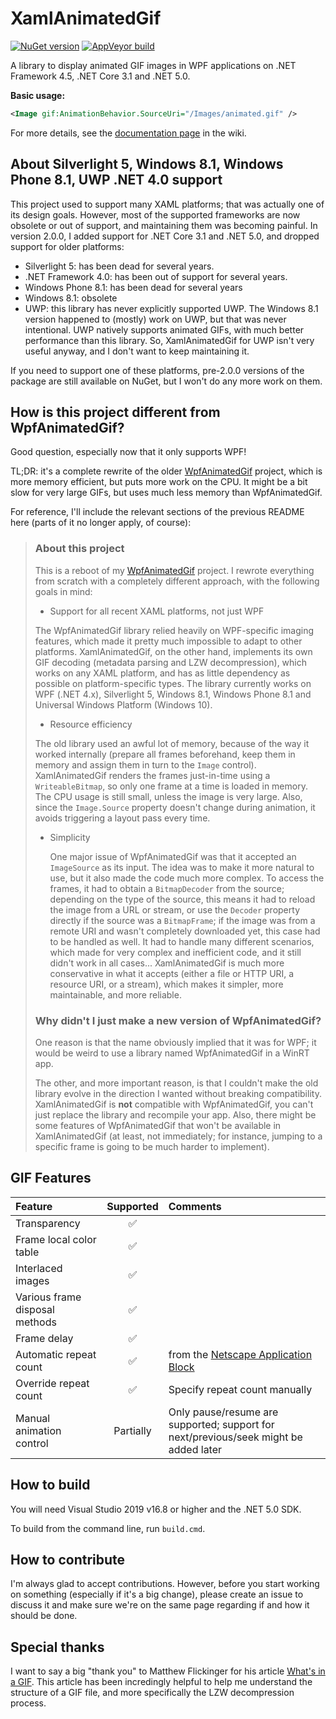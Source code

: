 # XamlAnimatedGif

[![NuGet version](https://img.shields.io/nuget/v/XamlAnimatedGif.svg?logo=nuget)](https://www.nuget.org/packages/XamlAnimatedGif)
[![AppVeyor build](https://img.shields.io/appveyor/ci/thomaslevesque/xamlanimatedgif.svg?logo=appveyor&logoColor=cccccc)](https://ci.appveyor.com/project/thomaslevesque/xamlanimatedgif)

A library to display animated GIF images in WPF applications on .NET Framework 4.5, .NET Core 3.1 and .NET 5.0.

**Basic usage:**

```xml
<Image gif:AnimationBehavior.SourceUri="/Images/animated.gif" />
```

For more details, see the [documentation page](https://github.com/XamlAnimatedGif/XamlAnimatedGif/wiki/Documentation) in the wiki.

## About Silverlight 5, Windows 8.1, Windows Phone 8.1, UWP .NET 4.0 support

This project used to support many XAML platforms; that was actually one of its design goals.
However, most of the supported frameworks are now obsolete or out of support, and maintaining them was becoming painful. In version 2.0.0, I added support for .NET Core 3.1 and .NET 5.0, and dropped support for older platforms:
- Silverlight 5: has been dead for several years.
- .NET Framework 4.0: has been out of support for several years.
- Windows Phone 8.1: has been dead for several years
- Windows 8.1: obsolete
- UWP: this library has never explicitly supported UWP. The Windows 8.1 version happened to (mostly) work on UWP, but that was never intentional. UWP natively supports animated GIFs, with much better performance than this library. So, XamlAnimatedGif for UWP isn't very useful anyway, and I don't want to keep maintaining it.

If you need to support one of these platforms, pre-2.0.0 versions of the package are still available on NuGet, but I won't do any more work on them.

## How is this project different from WpfAnimatedGif?

Good question, especially now that it only supports WPF!

TL;DR: it's a complete rewrite of the older [WpfAnimatedGif](https://github.com/thomaslevesque/WpfAnimatedGif) project, which is more memory efficient, but puts more work on the CPU. It might be a bit slow for very large GIFs, but uses much less memory than WpfAnimatedGif.

For reference, I'll include the relevant sections of the previous README here (parts of it no longer apply, of course):

> ### About this project
> 
> This is a reboot of my [WpfAnimatedGif](https://github.com/thomaslevesque/WpfAnimatedGif) project. I rewrote everything from scratch with a completely different approach, with the following goals in mind:
>
> - Support for all recent XAML platforms, not just WPF
>
>  The WpfAnimatedGif library relied heavily on WPF-specific imaging features, which made it pretty much impossible to adapt to other platforms. XamlAnimatedGif, on the other hand, implements its own GIF decoding (metadata parsing and LZW decompression), which works on any XAML platform, and has as little dependency as possible on platform-specific types. The library currently works on WPF (.NET 4.x), Silverlight 5, Windows 8.1, Windows Phone 8.1 and Universal Windows Platform (Windows 10).
>
>- Resource efficiency
>
>  The old library used an awful lot of memory, because of the way it worked internally (prepare all frames beforehand, keep them in memory and assign them in turn to the `Image` control). XamlAnimatedGif renders the frames just-in-time using a `WriteableBitmap`, so only one frame at a time is loaded in memory. The CPU usage is still small, unless the image is very large. Also, since the `Image.Source` property doesn't change during animation, it avoids triggering a layout pass every time.
>
> - Simplicity
> 
>   One major issue of WpfAnimatedGif was that it accepted an `ImageSource` as its input. The idea was to make it more natural to use, but it also made the code much more complex. To access the frames, it had to obtain a `BitmapDecoder` from the source; depending on the type of the source, this means it had to reload the image from a URL or stream, or use the `Decoder` property directly if the source was a `BitmapFrame`; if the image was from a remote URI and wasn't completely downloaded yet, this case had to be handled as well. It had to handle many different scenarios, which made for very complex and inefficient code, and it still didn't work in all cases... XamlAnimatedGif is much more conservative in what it accepts (either a file or HTTP URI, a resource URI, or a stream), which makes it simpler, more maintainable, and more reliable.
> 
> ### Why didn't I just make a new version of WpfAnimatedGif?
> 
> One reason is that the name obviously implied that it was for WPF; it would be weird to use a library named WpfAnimatedGif in a WinRT app.
> 
> The other, and more important reason, is that I couldn't make the old library evolve in the direction I wanted without breaking compatibility. XamlAnimatedGif is **not** compatible with WpfAnimatedGif, you can't just replace the library and recompile your app. Also, there might be some features of WpfAnimatedGif that won't be available in XamlAnimatedGif (at least, not immediately; for instance, jumping to a specific frame is going to be much harder to implement).

## GIF Features

| Feature | Supported | Comments |
|:--------|:---------:|:---------|
|Transparency|:white_check_mark:||
|Frame local color table|:white_check_mark:||
|Interlaced images|:white_check_mark:||
|Various frame disposal methods|:white_check_mark:||
|Frame delay|:white_check_mark:||
|Automatic repeat count|:white_check_mark:|from the [Netscape Application Block](http://www.vurdalakov.net/misc/gif/netscape-looping-application-extension)|
|Override repeat count|:white_check_mark:|Specify repeat count manually|
|Manual animation control|Partially|Only pause/resume are supported; support for next/previous/seek might be added later|

## How to build

You will need Visual Studio 2019 v16.8 or higher and the .NET 5.0 SDK.

To build from the command line, run `build.cmd`.


## How to contribute

I'm always glad to accept contributions. However, before you start working on something (especially if it's a big change), please create an issue to discuss it and make sure we're on the same page regarding if and how it should be done.

## Special thanks

I want to say a big "thank you" to Matthew Flickinger for his article [What's in a GIF](http://www.matthewflickinger.com/lab/whatsinagif/index.html). This article has been incredingly helpful to help me understand the structure of a GIF file, and more specifically the LZW decompression process.
